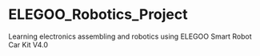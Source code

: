 # ELEGOO_Robotics_Project
Learning electronics assembling and robotics using ELEGOO Smart Robot Car Kit V4.0 
